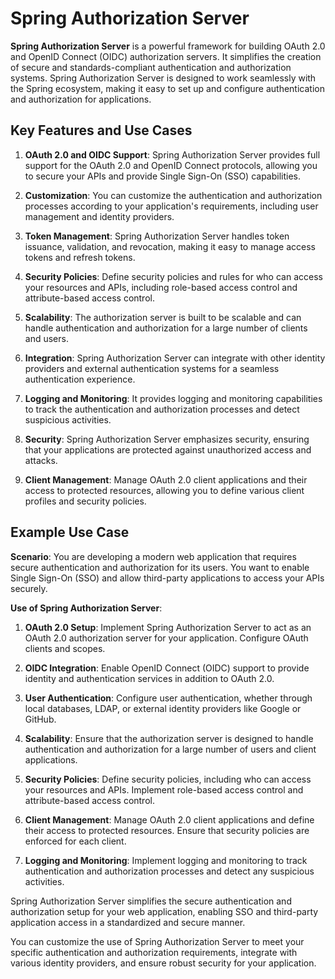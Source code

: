 # Spring Authorization Server

**Spring Authorization Server** is a powerful framework for building OAuth 2.0 and OpenID Connect (OIDC) authorization servers. It simplifies the creation of secure and standards-compliant authentication and authorization systems. Spring Authorization Server is designed to work seamlessly with the Spring ecosystem, making it easy to set up and configure authentication and authorization for applications.

## Key Features and Use Cases

1. **OAuth 2.0 and OIDC Support**: Spring Authorization Server provides full support for the OAuth 2.0 and OpenID Connect protocols, allowing you to secure your APIs and provide Single Sign-On (SSO) capabilities.

2. **Customization**: You can customize the authentication and authorization processes according to your application's requirements, including user management and identity providers.

3. **Token Management**: Spring Authorization Server handles token issuance, validation, and revocation, making it easy to manage access tokens and refresh tokens.

4. **Security Policies**: Define security policies and rules for who can access your resources and APIs, including role-based access control and attribute-based access control.

5. **Scalability**: The authorization server is built to be scalable and can handle authentication and authorization for a large number of clients and users.

6. **Integration**: Spring Authorization Server can integrate with other identity providers and external authentication systems for a seamless authentication experience.

7. **Logging and Monitoring**: It provides logging and monitoring capabilities to track the authentication and authorization processes and detect suspicious activities.

8. **Security**: Spring Authorization Server emphasizes security, ensuring that your applications are protected against unauthorized access and attacks.

9. **Client Management**: Manage OAuth 2.0 client applications and their access to protected resources, allowing you to define various client profiles and security policies.

## Example Use Case

**Scenario**: You are developing a modern web application that requires secure authentication and authorization for its users. You want to enable Single Sign-On (SSO) and allow third-party applications to access your APIs securely.

**Use of Spring Authorization Server**:

1. **OAuth 2.0 Setup**: Implement Spring Authorization Server to act as an OAuth 2.0 authorization server for your application. Configure OAuth clients and scopes.

2. **OIDC Integration**: Enable OpenID Connect (OIDC) support to provide identity and authentication services in addition to OAuth 2.0.

3. **User Authentication**: Configure user authentication, whether through local databases, LDAP, or external identity providers like Google or GitHub.

4. **Scalability**: Ensure that the authorization server is designed to handle authentication and authorization for a large number of users and client applications.

5. **Security Policies**: Define security policies, including who can access your resources and APIs. Implement role-based access control and attribute-based access control.

6. **Client Management**: Manage OAuth 2.0 client applications and define their access to protected resources. Ensure that security policies are enforced for each client.

7. **Logging and Monitoring**: Implement logging and monitoring to track authentication and authorization processes and detect any suspicious activities.

Spring Authorization Server simplifies the secure authentication and authorization setup for your web application, enabling SSO and third-party application access in a standardized and secure manner.

You can customize the use of Spring Authorization Server to meet your specific authentication and authorization requirements, integrate with various identity providers, and ensure robust security for your application.
